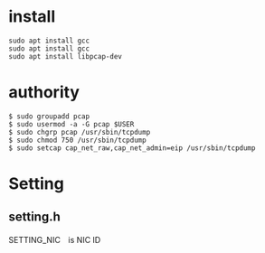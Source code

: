 # install
```
sudo apt install gcc
sudo apt install gcc
sudo apt install libpcap-dev
```

# authority
```
$ sudo groupadd pcap
$ sudo usermod -a -G pcap $USER
$ sudo chgrp pcap /usr/sbin/tcpdump
$ sudo chmod 750 /usr/sbin/tcpdump
$ sudo setcap cap_net_raw,cap_net_admin=eip /usr/sbin/tcpdump
```

# Setting
## setting.h
SETTING_NIC　is NIC ID